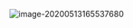 ![image-20200513165537680](https://gitee.com/BlacksJack/picture-bed/raw/master/img/20200910181759.png)